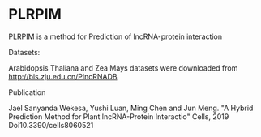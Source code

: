 # PLRPIM
PLRPIM is a method for Prediction of lncRNA-protein interaction 

Datasets:

Arabidopsis Thaliana and Zea Mays datasets were downloaded from http://bis.zju.edu.cn/PlncRNADB

Publication 

Jael Sanyanda Wekesa, Yushi Luan, Ming Chen and Jun Meng. "A Hybrid Prediction Method for Plant
lncRNA-Protein Interactio" Cells, 2019 Doi10.3390/cells8060521
